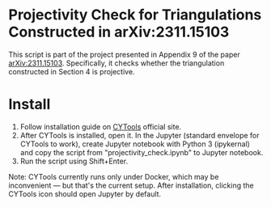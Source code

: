 # Projectivity Check for Triangulations Constructed in arXiv:2311.15103 

This script is part of the project presented in Appendix 9 of the paper [arXiv:2311.15103](https://arxiv.org/abs/2311.15103). Specifically, it checks whether the triangulation constructed in Section 4 is projective.

# Install

1. Follow installation guide on [CYTools](https://cy.tools/docs/getting-started/) official site. 
2. After CYTools is installed, open it. In the Jupyter (standard envelope for CYTools to work), create Jupyter notebook with Python 3 (ipykernal) and copy the script from "projectivity_check.ipynb" to Jupyter notebook.
3. Run the script using Shift+Enter.

Note: CYTools currently runs only under Docker, which may be inconvenient — but that's the current setup. After installation, clicking the CYTools icon should open Jupyter by default.
